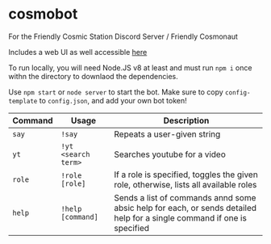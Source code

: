 # cosmobot
For the Friendly Cosmic Station Discord Server / Friendly Cosmonaut

Includes a web UI as well accessible [here](https://cosmobot.redshirt.dev)

To run locally, you will need Node.JS v8 at least and must run `npm i` once withn the directory to downlaod the dependencies. 

Use `npm start` or `node server` to start the bot. Make sure to copy `config-template` to `config.json`, and add your own bot token!


| Command | Usage | Description |
| --- | --- | --- |
| `say` | `!say` | Repeats a user-given string |
| `yt` | `!yt <search term>` | Searches youtube for a video |
| `role` | `!role [role]` | If a role is specified, toggles the given role, otherwise, lists all available roles |
| `help` | `!help [command]` | Sends a list of commands annd some absic help for each, or sends detailed help for a single command if one is specified |
